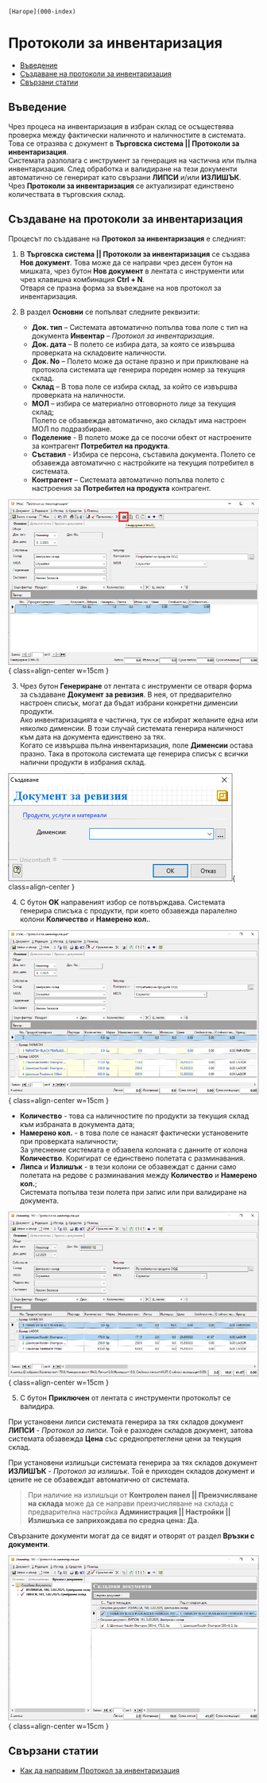 ```{only} html
[Нагоре](000-index)
```

# **Протоколи за инвентаризация**

- [Въведение](#въведение)  
- [Създаване на протоколи за инвентаризация](#създаване-на-протоколи-за-инвентаризация)  
- [Свързани статии](#свързани-статии)  

## **Въведение**

Чрез процеса на инвентаризация в избран склад се осъществява проверка между фактически наличното и наличностите в системата. Това се отразява с документ в **Търговска система || Протоколи за инвентаризация**.  
Системата разполага с инструмент за генерация на частична или пълна инвентаризация. След обработка и валидиране на тези документи автоматично се генерират като свързани **ЛИПСИ** и/или **ИЗЛИШЪК**.  
Чрез **Протоколи за инвентаризация** се актуализират единствено количествата в търговския склад. 

## **Създаване на протоколи за инвентаризация**

Процесът по създаване на **Протокол за инвентаризация** е следният:  

1) В **Търговска система || Протоколи за инвентаризация** се създава **Нов документ**. Това може да се направи чрез десен бутон на мишката, чрез бутон **Нов документ** в лентата с инструменти или чрез клавишна комбинация **Ctrl + N**.  
Отваря се празна форма за въвеждане на нов протокол за инвентаризация.  

2)  В раздел **Основни** се попълват следните реквизити:  

    - **Док. тип** – Системата автоматично попълва това поле с тип на документа **Инвентар** – *Протокол за инвентаризация*.  
    - **Док. дата** – В полето се избира дата, за която се извършва проверката на складовите наличности.  
    - **Док. No** – Полето може да остане празно и при приклюване на протокола системата ще генерира пореден номер за текущия склад.  
    - **Склад** – В това поле се избира склад, за който се извършва проверката на наличности.  
    - **МОЛ** – избира се материално отговорното лице за текущия склад;  
    Полето се обзавежда автоматично, ако складът има настроен МОЛ по подразбиране. 
    - **Поделение** - В полето може да се посочи обект от настроените за контрагент **Потребител на продукта**.  
    - **Съставил** - Избира се персона, съставила документа. Полето се обзавежда автоматично с настройките на текущия потребител в системата.  
    - **Контрагент** – Системата автоматично попълва полето с настроения за **Потребител на продукта** контрагент.  

![](904-inventory1.png){ class=align-center w=15cm }

3) Чрез бутон **Генериране** от лентата с инструменти се отваря форма за създаване **Документ за ревизия**. В нея, от предварително настроен списък, могат да бъдат избрани конкретни дименсии продукти.   
Ако инвентаризацията е частична, тук се избират желаните  една или няколко дименсии. В този случай системата генерира наличност към дата на документа единствено за тях.  
Когато се извършва пълна инвентаризация, поле **Дименсии** остава празно. Така в протокола системата ще генерира списък с всички налични продукти в избрания склад.  

![](904-inventory2.png){ class=align-center }

4) С бутон **OK** направеният избор се потвърждава. Системата генерира списъка с продукти, при което обзавежда паралелно колони **Количество** и **Намерено кол.**.  

![](904-inventory3.png){ class=align-center w=15cm }

- **Количество** - това са наличностите по продукти за текущия склад към избраната в документа дата;  
- **Намерено кол.** - в това поле се нанасят фактически установените при проверката наличности;  
За улеснение системата е обзавела колоната с данните от колона **Количество**. Коригират се единствено полетата с разминавания.  
- **Липса** и **Излишък** - в тези колони се обзавеждат с данни само полетата на редове с разминавания между **Количество** и **Намерено кол.**;  
Системата попълва тези полета при запис или при валидиране на документа.   

![](904-inventory4.png){ class=align-center w=15cm }

5) С бутон **Приключен** от лентата с инструменти протоколът се валидира.  

При установени липси системата генерира за тях складов документ **ЛИПСИ** - *Протокол за липси*. Той е разходен складов документ, затова системата обзавежда **Цена** със среднопретеглени цени за текущия склад.  

При установени излишъци системата генерира за тях складов документ **ИЗЛИШЪК** - *Протокол за излишък*. Той е приходен складов документ и цените не се обзавеждат автоматично от системата.   

> При наличие на излишъци от **Контролен панел || Преизчисляване на склада** може да се направи преизчисляване на склада с предварителна настройка **Администрация || Настройки || Излишъка се заприхождава по средна цена: Да**.    

Свързаните документи могат да се видят и отворят от раздел **Връзки с документи**.   

![](904-inventory5.png){ class=align-center w=15cm }
 
## **Свързани статии**

- [Как да направим Протокол за инвентаризация](https://www.unicontsoft.com/cms/node/39)  
